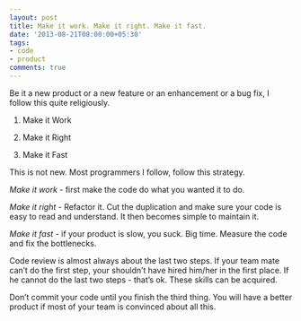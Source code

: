 ```yaml
---
layout: post
title: Make it work. Make it right. Make it fast.
date: '2013-08-21T08:00:00+05:30'
tags:
- code
- product
comments: true
---
```

Be it a new product or a new feature or an enhancement or a bug fix, I follow this quite religiously.


1. Make it Work

2. Make it Right  

3. Make it Fast


This is not new. Most programmers I follow, follow this strategy.

*Make it work* - first make the code do what you wanted it to do.


*Make it right* - Refactor it. Cut the duplication and make sure your code is easy to read and understand. It then becomes simple to maintain it.


*Make it fast* - if your product is slow, you suck. Big time. Measure the code and fix the bottlenecks.


Code review is almost always about the last two steps. If your team mate can’t do the first step, your shouldn’t have hired him/her in the first place. If he cannot do the last two steps - that’s ok. These skills can be acquired. 


Don’t commit your code until you finish the third thing. You will have a better product if most of your team is convinced about all this.
